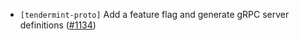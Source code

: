 - `[tendermint-proto]` Add a feature flag and generate gRPC server definitions
  ([#1134](https://github.com/informalsystems/tendermint-rs/issues/1134))
